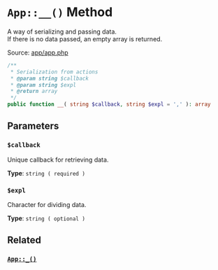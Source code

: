 # `App::__()` Method
A way of serializing and passing data.       
If there is no data passed, an empty array is returned.

Source: [app/app.php](https://github.com/BoidCMS/BoidCMS/blob/master/app/app.php)
```php
/**
 * Serialization from actions
 * @param string $callback
 * @param string $expl
 * @return array
 */
public function __( string $callback, string $expl = ',' ): array
```

## Parameters

### `$callback`
Unique callback for retrieving data.     

**Type**: `string ( required )`

### `$expl`
Character for dividing data.       

**Type**: `string ( optional )`


## Related

### [`App::_()`](/developer/method/_)



